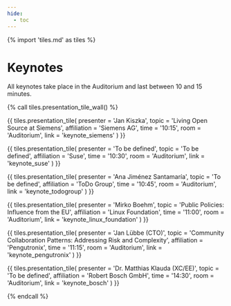 ```yaml
---
hide:
  - toc
---
```


{% import 'tiles.md' as tiles %}

# Keynotes

All keynotes take place in the Auditorium and last between 10 and 15 minutes.

{% call tiles.presentation_tile_wall() %}

  {{ tiles.presentation_tile(
    presenter = 'Jan Kiszka',
    topic = 'Living Open Source at Siemens',
    affiliation = 'Siemens AG',
    time = '10:15',
    room = 'Auditorium',
    link = 'keynote_siemens'
  ) }}

  {{ tiles.presentation_tile(
    presenter = 'To be defined', 
    topic = 'To be defined', 
    affiliation = 'Suse', 
    time = '10:30', 
    room = 'Auditorium', 
    link = 'keynote_suse'
  ) }}

  {{ tiles.presentation_tile(
    presenter = 'Ana Jiménez Santamaría', 
    topic = 'To be defined', 
    affiliation = 'ToDo Group', 
    time = '10:45', 
    room = 'Auditorium', 
    link = 'keynote_todogroup'
  ) }}

  {{ tiles.presentation_tile(
    presenter = 'Mirko Boehm', 
    topic = 'Public Policies: Influence from the EU', 
    affiliation = 'Linux Foundation', 
    time = '11:00', 
    room = 'Auditorium', 
    link = 'keynote_linux_foundation'
  ) }}

  {{ tiles.presentation_tile(
    presenter = 'Jan Lübbe (CTO)', 
    topic = 'Community Collaboration Patterns: Addressing Risk and Complexity', 
    affiliation = 'Pengutronix', 
    time = '11:15', 
    room = 'Auditorium', 
    link = 'keynote_pengutronix'
  ) }}

  {{ tiles.presentation_tile(
    presenter = 'Dr. Matthias Klauda (XC/EE)', 
    topic = 'To be defined', 
    affiliation = 'Robert Bosch GmbH', 
    time = '14:30', 
    room = 'Auditorium', 
    link = 'keynote_bosch'
  ) }}

{% endcall %}